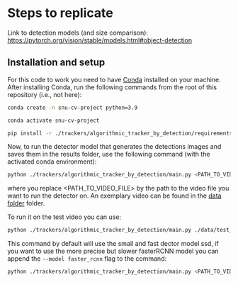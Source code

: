 # Steps to replicate

Link to detection models (and size comparison): <https://pytorch.org/vision/stable/models.html#object-detection>

## Installation and setup

For this code to work you need to have [Conda](https://docs.conda.io/projects/conda/en/latest/user-guide/install/index.html) installed on your machine. After installing Conda, run the following commands from the root of this repository (i.e., not here):

```bash
conda create -n snu-cv-project python=3.9

conda activate snu-cv-project
```

```bash
pip install -r ./trackers/algorithmic_tracker_by_detection/requirements.txt
```

Now, to run the detector model that generates the detections images and saves them in the results folder, use the following command (with the activated conda environment):

```bash
python ./trackers/algorithmic_tracker_by_detection/main.py <PATH_TO_VIDEO_FILE>
```

where you replace <PATH_TO_VIDEO_FILE> by the path to the video file you want to run the detector on. An exemplary video can be found in the [data folder](../../data/) folder.

To run it on the test video you can use:

```bash
python ./trackers/algorithmic_tracker_by_detection/main.py ./data/test_short_video.mov
```

This command by default will use the small and fast dector model ssd, if you want to use the more precise but slower fasterRCNN model you can append the `--model faster_rcnn` flag to the command:

```bash
python ./trackers/algorithmic_tracker_by_detection/main.py <PATH_TO_VIDEO_FILE> --model faster_rcnn
```
